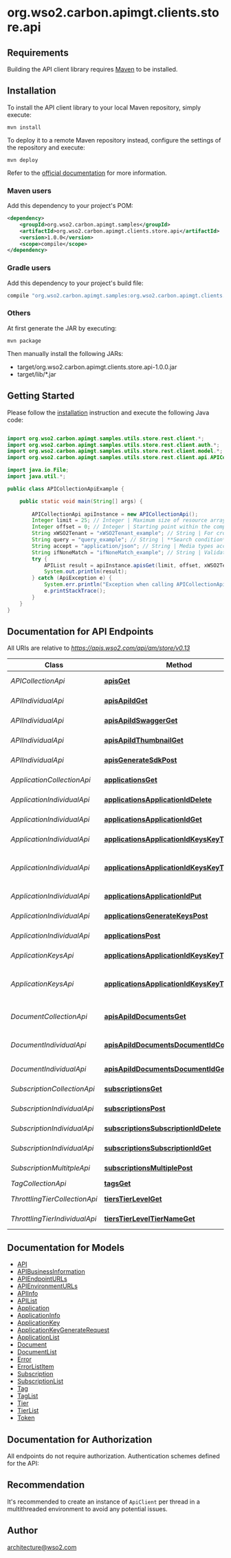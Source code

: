 # org.wso2.carbon.apimgt.clients.store.api

## Requirements

Building the API client library requires [Maven](https://maven.apache.org/) to be installed.

## Installation

To install the API client library to your local Maven repository, simply execute:

```shell
mvn install
```

To deploy it to a remote Maven repository instead, configure the settings of the repository and execute:

```shell
mvn deploy
```

Refer to the [official documentation](https://maven.apache.org/plugins/maven-deploy-plugin/usage.html) for more information.

### Maven users

Add this dependency to your project's POM:

```xml
<dependency>
    <groupId>org.wso2.carbon.apimgt.samples</groupId>
    <artifactId>org.wso2.carbon.apimgt.clients.store.api</artifactId>
    <version>1.0.0</version>
    <scope>compile</scope>
</dependency>
```

### Gradle users

Add this dependency to your project's build file:

```groovy
compile "org.wso2.carbon.apimgt.samples:org.wso2.carbon.apimgt.clients.store.api:1.0.0"
```

### Others

At first generate the JAR by executing:

    mvn package

Then manually install the following JARs:

* target/org.wso2.carbon.apimgt.clients.store.api-1.0.0.jar
* target/lib/*.jar

## Getting Started

Please follow the [installation](#installation) instruction and execute the following Java code:

```java

import org.wso2.carbon.apimgt.samples.utils.store.rest.client.*;
import org.wso2.carbon.apimgt.samples.utils.store.rest.client.auth.*;
import org.wso2.carbon.apimgt.samples.utils.store.rest.client.model.*;
import org.wso2.carbon.apimgt.samples.utils.store.rest.client.api.APICollectionApi;

import java.io.File;
import java.util.*;

public class APICollectionApiExample {

    public static void main(String[] args) {
        
        APICollectionApi apiInstance = new APICollectionApi();
        Integer limit = 25; // Integer | Maximum size of resource array to return. 
        Integer offset = 0; // Integer | Starting point within the complete list of items qualified. 
        String xWSO2Tenant = "xWSO2Tenant_example"; // String | For cross-tenant invocations, this is used to specify the tenant domain, where the resource need to be   retirieved from. 
        String query = "query_example"; // String | **Search condition**.  You can search in attributes by using an **\"<attribute>:\"** modifier.  Eg. \"provider:wso2\" will match an API if the provider of the API is exactly \"wso2\".  Additionally you can use wildcards.  Eg. \"provider:wso2*\" will match an API if the provider of the API starts with \"wso2\".  Supported attribute modifiers are [**version, context, status, description, subcontext, doc, provider, tag**]  If no advanced attribute modifier has been specified, search will match the given query string against API Name. 
        String accept = "application/json"; // String | Media types acceptable for the response. Default is application/json. 
        String ifNoneMatch = "ifNoneMatch_example"; // String | Validator for conditional requests; based on the ETag of the formerly retrieved variant of the resource. 
        try {
            APIList result = apiInstance.apisGet(limit, offset, xWSO2Tenant, query, accept, ifNoneMatch);
            System.out.println(result);
        } catch (ApiException e) {
            System.err.println("Exception when calling APICollectionApi#apisGet");
            e.printStackTrace();
        }
    }
}

```

## Documentation for API Endpoints

All URIs are relative to *https://apis.wso2.com/api/am/store/v0.13*

Class | Method | HTTP request | Description
------------ | ------------- | ------------- | -------------
*APICollectionApi* | [**apisGet**](docs/APICollectionApi.md#apisGet) | **GET** /apis | Retrieve/Search APIs 
*APIIndividualApi* | [**apisApiIdGet**](docs/APIIndividualApi.md#apisApiIdGet) | **GET** /apis/{apiId} | Get details of an API 
*APIIndividualApi* | [**apisApiIdSwaggerGet**](docs/APIIndividualApi.md#apisApiIdSwaggerGet) | **GET** /apis/{apiId}/swagger | Get swagger definition 
*APIIndividualApi* | [**apisApiIdThumbnailGet**](docs/APIIndividualApi.md#apisApiIdThumbnailGet) | **GET** /apis/{apiId}/thumbnail | Get thumbnail image
*APIIndividualApi* | [**apisGenerateSdkPost**](docs/APIIndividualApi.md#apisGenerateSdkPost) | **POST** /apis/generate-sdk/ | Generate SDK for an API 
*ApplicationCollectionApi* | [**applicationsGet**](docs/ApplicationCollectionApi.md#applicationsGet) | **GET** /applications | Retrieve/Search applications 
*ApplicationIndividualApi* | [**applicationsApplicationIdDelete**](docs/ApplicationIndividualApi.md#applicationsApplicationIdDelete) | **DELETE** /applications/{applicationId} | Remove an application 
*ApplicationIndividualApi* | [**applicationsApplicationIdGet**](docs/ApplicationIndividualApi.md#applicationsApplicationIdGet) | **GET** /applications/{applicationId} | Get details of an application 
*ApplicationIndividualApi* | [**applicationsApplicationIdKeysKeyTypeGet**](docs/ApplicationIndividualApi.md#applicationsApplicationIdKeysKeyTypeGet) | **GET** /applications/{applicationId}/keys/{keyType} | Get key details of a given type 
*ApplicationIndividualApi* | [**applicationsApplicationIdKeysKeyTypePut**](docs/ApplicationIndividualApi.md#applicationsApplicationIdKeysKeyTypePut) | **PUT** /applications/{applicationId}/keys/{keyType} | Update grant types and callback url of an application 
*ApplicationIndividualApi* | [**applicationsApplicationIdPut**](docs/ApplicationIndividualApi.md#applicationsApplicationIdPut) | **PUT** /applications/{applicationId} | Update an application 
*ApplicationIndividualApi* | [**applicationsGenerateKeysPost**](docs/ApplicationIndividualApi.md#applicationsGenerateKeysPost) | **POST** /applications/generate-keys | Generate keys for application 
*ApplicationIndividualApi* | [**applicationsPost**](docs/ApplicationIndividualApi.md#applicationsPost) | **POST** /applications | Create a new application 
*ApplicationKeysApi* | [**applicationsApplicationIdKeysKeyTypeGet**](docs/ApplicationKeysApi.md#applicationsApplicationIdKeysKeyTypeGet) | **GET** /applications/{applicationId}/keys/{keyType} | Get key details of a given type 
*ApplicationKeysApi* | [**applicationsApplicationIdKeysKeyTypePut**](docs/ApplicationKeysApi.md#applicationsApplicationIdKeysKeyTypePut) | **PUT** /applications/{applicationId}/keys/{keyType} | Update grant types and callback url of an application 
*DocumentCollectionApi* | [**apisApiIdDocumentsGet**](docs/DocumentCollectionApi.md#apisApiIdDocumentsGet) | **GET** /apis/{apiId}/documents | Get a list of documents of an API 
*DocumentIndividualApi* | [**apisApiIdDocumentsDocumentIdContentGet**](docs/DocumentIndividualApi.md#apisApiIdDocumentsDocumentIdContentGet) | **GET** /apis/{apiId}/documents/{documentId}/content | Get the content of an API document 
*DocumentIndividualApi* | [**apisApiIdDocumentsDocumentIdGet**](docs/DocumentIndividualApi.md#apisApiIdDocumentsDocumentIdGet) | **GET** /apis/{apiId}/documents/{documentId} | Get a document of an API 
*SubscriptionCollectionApi* | [**subscriptionsGet**](docs/SubscriptionCollectionApi.md#subscriptionsGet) | **GET** /subscriptions | Get all subscriptions 
*SubscriptionIndividualApi* | [**subscriptionsPost**](docs/SubscriptionIndividualApi.md#subscriptionsPost) | **POST** /subscriptions | Add a new subscription 
*SubscriptionIndividualApi* | [**subscriptionsSubscriptionIdDelete**](docs/SubscriptionIndividualApi.md#subscriptionsSubscriptionIdDelete) | **DELETE** /subscriptions/{subscriptionId} | Remove a subscription 
*SubscriptionIndividualApi* | [**subscriptionsSubscriptionIdGet**](docs/SubscriptionIndividualApi.md#subscriptionsSubscriptionIdGet) | **GET** /subscriptions/{subscriptionId} | Get details of a subscription 
*SubscriptionMultitpleApi* | [**subscriptionsMultiplePost**](docs/SubscriptionMultitpleApi.md#subscriptionsMultiplePost) | **POST** /subscriptions/multiple | Add new subscriptions 
*TagCollectionApi* | [**tagsGet**](docs/TagCollectionApi.md#tagsGet) | **GET** /tags | Get all tags 
*ThrottlingTierCollectionApi* | [**tiersTierLevelGet**](docs/ThrottlingTierCollectionApi.md#tiersTierLevelGet) | **GET** /tiers/{tierLevel} | Get available tiers 
*ThrottlingTierIndividualApi* | [**tiersTierLevelTierNameGet**](docs/ThrottlingTierIndividualApi.md#tiersTierLevelTierNameGet) | **GET** /tiers/{tierLevel}/{tierName} | Get details of a tier 


## Documentation for Models

 - [API](docs/API.md)
 - [APIBusinessInformation](docs/APIBusinessInformation.md)
 - [APIEndpointURLs](docs/APIEndpointURLs.md)
 - [APIEnvironmentURLs](docs/APIEnvironmentURLs.md)
 - [APIInfo](docs/APIInfo.md)
 - [APIList](docs/APIList.md)
 - [Application](docs/Application.md)
 - [ApplicationInfo](docs/ApplicationInfo.md)
 - [ApplicationKey](docs/ApplicationKey.md)
 - [ApplicationKeyGenerateRequest](docs/ApplicationKeyGenerateRequest.md)
 - [ApplicationList](docs/ApplicationList.md)
 - [Document](docs/Document.md)
 - [DocumentList](docs/DocumentList.md)
 - [Error](docs/Error.md)
 - [ErrorListItem](docs/ErrorListItem.md)
 - [Subscription](docs/Subscription.md)
 - [SubscriptionList](docs/SubscriptionList.md)
 - [Tag](docs/Tag.md)
 - [TagList](docs/TagList.md)
 - [Tier](docs/Tier.md)
 - [TierList](docs/TierList.md)
 - [Token](docs/Token.md)


## Documentation for Authorization

All endpoints do not require authorization.
Authentication schemes defined for the API:

## Recommendation

It's recommended to create an instance of `ApiClient` per thread in a multithreaded environment to avoid any potential issues.

## Author

architecture@wso2.com

